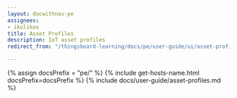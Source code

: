 ```yaml
---
layout: docwithnav-pe
assignees:
- ikulikov
title: Asset Profiles
description: IoT asset profiles
redirect_from: "/thingsboard-learning/docs/pe/user-guide/ui/asset-profiles"

---
```


{% assign docsPrefix = "pe/" %}
{% include get-hosts-name.html docsPrefix=docsPrefix %}
{% include docs/user-guide/asset-profiles.md %}
